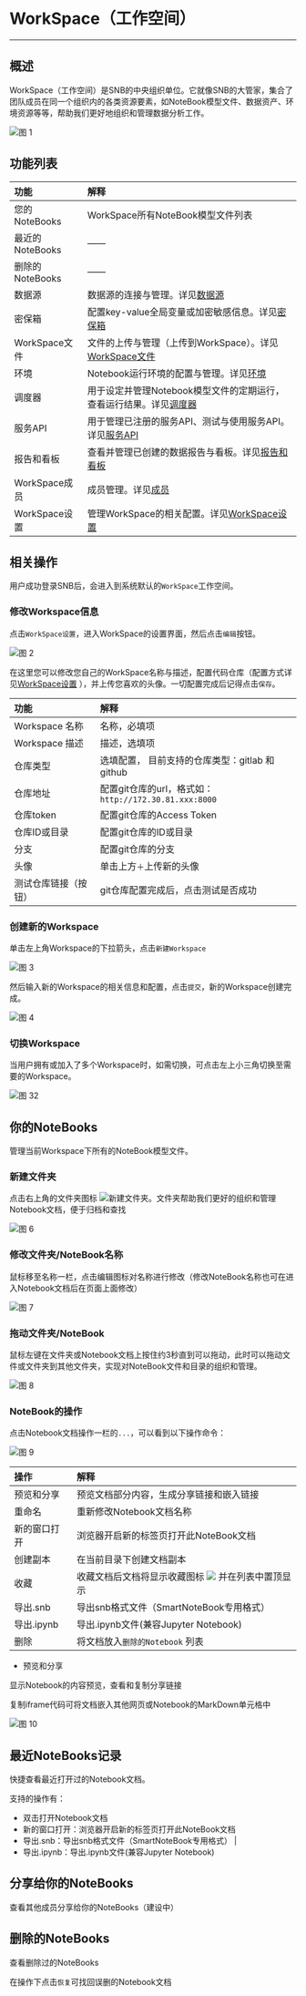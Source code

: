# WorkSpace（工作空间）
---

## 概述
<!-- 是什么 -->

WorkSpace（工作空间）是SNB的中央组织单位。它就像SNB的大管家，集合了团队成员在同一个组织内的各类资源要素，如NoteBook模型文件、数据资产、环境资源等等，帮助我们更好地组织和管理数据分析工作。


<!-- ![图 1](../images/workspacenew.png)   -->

![图 1](../images/8cfdd55aa45d63d6aa10386b3c2ae537a13bd114f55ac1298cc3b955eec67ddf.png)  


<!-- 功能概览 -->

## 功能列表

| 功能 | 解释 | 
| :-----| :---- | 
| 您的NoteBooks | WorkSpace所有NoteBook模型文件列表 | 
| 最近的NoteBooks | —— | 
| 删除的NoteBooks | —— | 
| 数据源 | 数据源的连接与管理。详见<a href="./DataSource.md" title="数据源">数据源</a> | 
| 密保箱 | 配置key-value全局变量或加密敏感信息。详见<a href="./Encryption.md" title="密保箱">密保箱</a> | 
| WorkSpace文件 | 文件的上传与管理（上传到WorkSpace）。详见<a href="./Files.md" title="文件">WorkSpace文件</a> | 
| 环境 | Notebook运行环境的配置与管理。详见<a href="./Environment.md" title="环境">环境</a> | 
| 调度器 | 用于设定并管理Notebook模型文件的定期运行，查看运行结果。详见<a href="./Schedule.md" title="调度器">调度器</a> | 
| 服务API | 用于管理已注册的服务API、测试与使用服务API。详见<a href="./FassService.md" title="服务API">服务API</a> | 
| 报告和看板 | 查看并管理已创建的数据报告与看板。详见<a href="./Dashboard.md" title="报告和看板">报告和看板</a> | 
| WorkSpace成员 | 成员管理。详见<a href="./Groups.md" title="成员">成员</a> | 
| WorkSpace设置 | 管理WorkSpace的相关配置。详见<a href="./Settings.md" title="设置">WorkSpace设置</a> | 

<!-- 操作类型 -->

## 相关操作

用户成功登录SNB后，会进入到系统默认的`WorkSpace`工作空间。

###  修改Workspace信息

点击`WorkSpace设置`，进入WorkSpace的设置界面，然后点击`编辑`按钮。


<!-- ![图 1](../images/edit_workspce.png)   -->
![图 2](../images/f959b281c870e85ee4160eff66b038ebbf58625ac55aa20dc96b230ea3c6097f.png)  

在这里您可以修改您自己的WorkSpace名称与描述，配置代码仓库（配置方式详见<a href="./Settings.md/#git" title="Workspace设置">WorkSpace设置</a> ），并上传您喜欢的头像。一切配置完成后记得点击`保存`。

| 功能 | 解释 | 
| :-----| :---- | 
| Workspace 名称 | 名称，必填项 | 
| Workspace 描述 | 描述，选填项 | 
| 仓库类型 | 选填配置， 目前支持的仓库类型：gitlab 和 github| 
| 仓库地址 | 配置git仓库的url，格式如：`http://172.30.81.xxx:8000`| 
| 仓库token | 配置git仓库的Access Token | 
| 仓库ID或目录 | 配置git仓库的ID或目录 | 
| 分支 | 配置git仓库的分支 | 
| 头像 | 单击上方`＋`上传新的头像 | 
| 测试仓库链接（按钮） | git仓库配置完成后，点击测试是否成功 |

### 创建新的Workspace

单击左上角Workspace的下拉箭头，点击`新建Workspace`

<!-- ![图 30](../images/ebe4eaf923218346d5e34fa8aa77c9300b583c915900af3551e9352adbd31c4f.png)   -->

![图 3](../images/925a98830bf28a3d1a97e65e0004f9a271a2539019f46af5da96c1b1f06cdd08.png)  


然后输入新的Workspace的相关信息和配置，点击`提交`，新的Workspace创建完成。

![图 4](../images/newws.png)  

### 切换Workspace

当用户拥有或加入了多个Workspace时，如需切换，可点击左上小三角切换至需要的Workspace。

![图 32](../images/80283774bbf123ed04218037a88244366d13bf6376f50a91011a1dd7e83f323e.png)  


## 你的NoteBooks

管理当前Workspace下所有的NoteBook模型文件。


### 新建文件夹

<p>点击右上角的文件夹图标 <img src="../images/newfolder.png"  style="display: inline-block;padding:0px;border:0px"  />新建文件夹。文件夹帮助我们更好的组织和管理Notebook文档，便于归档和查找</p>

![图 6](../images/folders.png)  

### 修改文件夹/NoteBook名称

鼠标移至名称一栏，点击编辑图标对名称进行修改（修改NoteBook名称也可在进入Notebook文档后在页面上面修改）

![图 7](../images/editnames.png)  

### 拖动文件夹/NoteBook

鼠标左键在文件夹或Notebook文档上按住约3秒直到可以拖动，此时可以拖动文件或文件夹到其他文件夹，实现对NoteBook文件和目录的组织和管理。

![图 8](../images/dragfile.png)  

### NoteBook的操作

点击Notebook文档操作一栏的`...`，可以看到以下操作命令：

![图 9](../images/notebook_op.png)  

| 操作 | 解释 | 
| :-----| :---- | 
| 预览和分享 | 预览文档部分内容，生成分享链接和嵌入链接 | 
| 重命名 | 重新修改Notebook文档名称 | 
| 新的窗口打开 |浏览器开启新的标签页打开此NoteBook文档| 
| 创建副本 | 在当前目录下创建文档副本| 
| 收藏 | 收藏文档后文档将显示收藏图标 <img src="../images/collecticon.png"  style="display: inline-block;padding:0px;border:0px"  /> 并在列表中置顶显示| 
| 导出.snb | 导出snb格式文件（SmartNoteBook专用格式） | 
| 导出.ipynb | 导出.ipynb文件(兼容Jupyter Notebook) | 
| 删除 | 将文档放入`删除的Notebook` 列表|

- 预览和分享

显示Notebook的内容预览，查看和复制分享链接

复制iframe代码可将文档嵌入其他网页或Notebook的MarkDown单元格中

![图 10](../images/shareandsee.png)  

## 最近NoteBooks记录

快捷查看最近打开过的Notebook文档。

支持的操作有：

- 双击打开Notebook文档
- 新的窗口打开：浏览器开启新的标签页打开此NoteBook文档
- 导出.snb：导出snb格式文件（SmartNoteBook专用格式） | 
- 导出.ipynb：导出.ipynb文件(兼容Jupyter Notebook)

## 分享给你的NoteBooks

查看其他成员分享给你的NoteBooks（建设中）

## 删除的NoteBooks

查看删除过的NoteBooks

在操作下点击`恢复`可找回误删的Notebook文档
